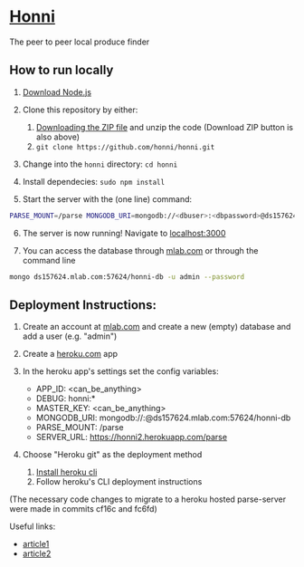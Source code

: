 # [Honni](http://www.honni.org)
The peer to peer local produce finder

## How to run locally
1. [Download Node.js](http://nodejs.org)
2. Clone this repository by either:
   1. [Downloading the ZIP file](https://github.com/honni/honni/archive/master.zip) and unzip the code (Download ZIP button is also above)
   2. `git clone https://github.com/honni/honni.git`

3. Change into the `honni` directory: `cd honni`

4. Install dependecies: `sudo npm install`

5. Start the server with the (one line) command:

``` bash
PARSE_MOUNT=/parse MONGODB_URI=mongodb://<dbuser>:<dbpassword>@ds157624.mlab.com:57624/honni-db APP_ID=<can_be_anything> MASTER_KEY=<can_be_anything> GOOGLE_API_KEY=<Distance Matrix API Key> DEBUG=honni:* node ./bin/www
```

6. The server is now running! Navigate to [localhost:3000](http://localhost:3000)

7. You can access the database through [mlab.com](mlab.com) or through the command line

``` bash
mongo ds157624.mlab.com:57624/honni-db -u admin --password
```


## Deployment Instructions:
1. Create an account at [mlab.com](mlab.com) and create a new (empty) database and add a user (e.g. "admin")

2. Create a [heroku.com](heroku.com) app

3. In the heroku app's settings set the config variables:
    * APP_ID:       <can_be_anything>
    * DEBUG:        honni:*
    * MASTER_KEY:   <can_be_anything>
    * MONGODB_URI:  mongodb://<dbuser>:<dbpassword>@ds157624.mlab.com:57624/honni-db
    * PARSE_MOUNT:  /parse
    * SERVER_URL:   https://honni2.herokuapp.com/parse

4. Choose "Heroku git" as the deployment method
    1. [Install heroku cli](https://devcenter.heroku.com/articles/heroku-cli#debian-ubuntu)
    2. Follow heroku's CLI deployment instructions


(The necessary code changes to migrate to a heroku hosted parse-server were made in commits cf16c and fc6fd)

Useful links:
* [article1](https://code.tutsplus.com/tutorials/get-started-building-your-blog-with-parsejs-migration-to-your-own-parse-server--cms-27954)
* [article2](http://docs.parseplatform.org/js/guide/#initialize)

